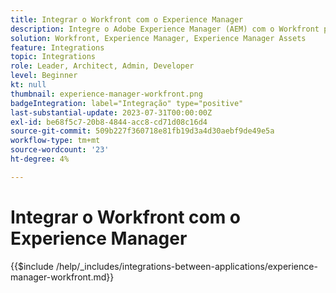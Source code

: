 ```yaml
---
title: Integrar o Workfront com o Experience Manager
description: Integre o Adobe Experience Manager (AEM) com o Workfront para simplificar suas operações de marketing.
solution: Workfront, Experience Manager, Experience Manager Assets
feature: Integrations
topic: Integrations
role: Leader, Architect, Admin, Developer
level: Beginner
kt: null
thumbnail: experience-manager-workfront.png
badgeIntegration: label="Integração" type="positive"
last-substantial-update: 2023-07-31T00:00:00Z
exl-id: be68f5c7-20b8-4844-acc8-cd71d08c16d4
source-git-commit: 509b227f360718e81fb19d3a4d30aebf9de49e5a
workflow-type: tm+mt
source-wordcount: '23'
ht-degree: 4%

---
```


# Integrar o Workfront com o Experience Manager

{{$include /help/_includes/integrations-between-applications/experience-manager-workfront.md}}
